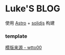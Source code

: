 # Luke'S BLOG

使用 [Astro](https://astro.build/) + [solidjs](https://www.solidjs.com/) 构建


### template

[模版来源 - wtto00](https://wtto00.github.io/)